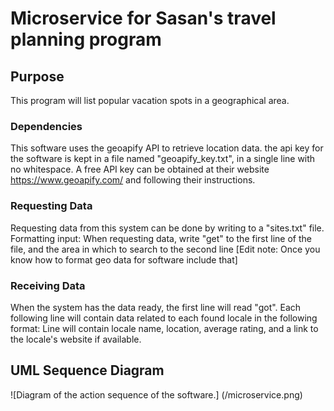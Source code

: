 # Microservice for Sasan's travel planning program

## Purpose

This program will list popular vacation spots in a geographical area.

### Dependencies

This software uses the geoapify API to retrieve location data. the api key for the software
is kept in a file named "geoapify_key.txt", in a single line with no whitespace.
A free API key can be obtained at their website https://www.geoapify.com/ and
following their instructions.

### Requesting Data

Requesting data from this system can be done by writing to a "sites.txt" file.
Formatting input:
When requesting data, write "get" to the first line of the file, and the area in which
to search to the second line [Edit note: Once you know how to format geo data for
software include that]

### Receiving Data

When the system has the data ready, the first line will read "got". Each following line
will contain data related to each found locale in the following format:
Line will contain locale name, location, average rating, and a link to the locale's website
if available.

## UML Sequence Diagram

![Diagram of the action sequence of the software.] (/microservice.png)
